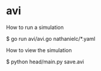 # avi


How to run a simulation

$ go run avi/avi.go nathanielc/*.yaml

How to view the simulation

$ python head/main.py save.avi
